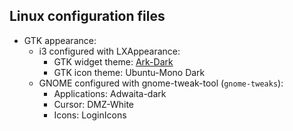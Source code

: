 ## Linux configuration files
  + GTK appearance:
    + i3 configured with LXAppearance:
      * GTK widget theme: [Ark-Dark](https://github.com/horst3180/Arc-theme)
      * GTK icon theme: Ubuntu-Mono Dark
    + GNOME configured with gnome-tweak-tool (`gnome-tweaks`):
      * Applications: Adwaita-dark
      * Cursor: DMZ-White
      * Icons: LoginIcons
